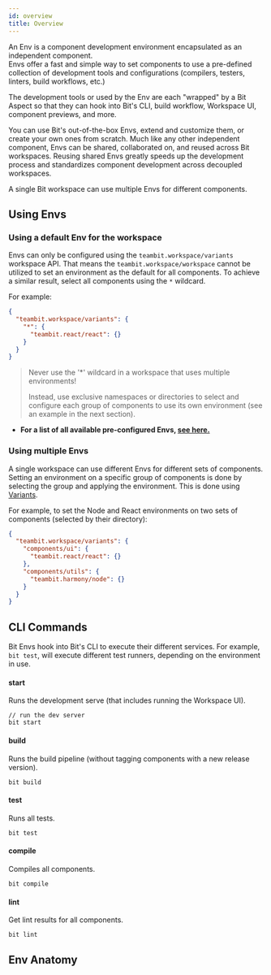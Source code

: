 ```yaml
---
id: overview
title: Overview
---
```


An Env is a component development environment encapsulated as an independent component.  
Envs offer a fast and simple way to set components to use a pre-defined collection of development tools and configurations (compilers, testers, linters, build workflows, etc.)

The development tools or used by the Env are each "wrapped" by a Bit Aspect so that they can hook into Bit's CLI, build workflow, Workspace UI, component previews, and more.

You can use Bit's out-of-the-box Envs, extend and customize them, or create your own ones from scratch.
Much like any other independent component, Envs can be shared, collaborated on, and reused across Bit workspaces.
Reusing shared Envs greatly speeds up the development process and standardizes component development across decoupled workspaces.

A single Bit workspace can use multiple Envs for different components.

## Using Envs


### Using a default Env for the workspace

Envs can only be configured using the `teambit.workspace/variants` workspace API. That means the `teambit.workspace/workspace` cannot be utilized to set an environment as the default for all components. To achieve a similar result, select all components using the `*` wildcard.

For example:

```json
{
  "teambit.workspace/variants": {
    "*": {
      "teambit.react/react": {}
    }
  }
}
```

> <p style={{ color: '#c31313' }}>Never use the '*' wildcard in a workspace that uses multiple environments!</p>
> Instead, use exclusive namespaces or directories to select and configure each group of components to use its own environment
> (see an example in the next section).

* **For a list of all available pre-configured Envs, [see here.](./pre-configured-envs.md)**

### Using multiple Envs

A single workspace can use different Envs for different sets of components. Setting an environment on a specific group of components is done by selecting the group and applying the environment. This is done using [Variants](../workspace/variants.md).

For example, to set the Node and React environments on two sets of components (selected by their directory):

```json
{
  "teambit.workspace/variants": {
    "components/ui": {
      "teambit.react/react": {}
    },
    "components/utils": {
      "teambit.harmony/node": {}
    }
  }
}
```


## CLI Commands

Bit Envs hook into Bit's CLI to execute their different services. For example, `bit test`, will execute different test runners, depending on the environment in use.


#### start

Runs the development serve (that includes running the Workspace UI).

```shell
// run the dev server
bit start
```

#### build

Runs the build pipeline (without tagging components with a new release version).

```shell
bit build
```

#### test

Runs all tests.

```shell
bit test
```

#### compile

Compiles all components.

```shell
bit compile
```

#### lint

Get lint results for all components.

```shell
bit lint
```

## Env Anatomy
